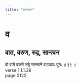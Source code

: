 ```yaml
---
title: "सान्त्वन"
---
```


# व
## वात, वरुण, रुद्र, सान्त्वन
वो वाते वरुणे रुद्रे सान्त्वने वाऽव्ययः पुनः ॥ ३९ ॥<BR>verse 1.1.1.39<BR>page 0122

